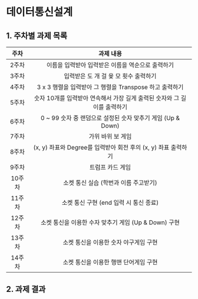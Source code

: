 # 데이터통신설계

## 1. 주차별 과제 목록

|  주차  |                          과제 내용                           |
| :----: | :----------------------------------------------------------: |
| 2주차  |      이름을 입력받아 입력받은 이름을 역순으로 출력하기       |
| 3주차  |            입력받은 도 개 걸 윷 모 횟수 출력하기             |
| 4주차  |   3 x 3 행렬을 입력받아 그 행렬을 Transpose 하고 출력하기    |
| 5주차  | 숫자 10개를 입력받아 연속해서 가장 길게 출력된 숫자와 그 길이를 출력하기 |
| 6주차  | 0 ~ 99 숫자 중 랜덤으로 설정된 숫자 맞추기 게임 (Up & Down)  |
| 7주차  |                      가위 바위 보 게임                       |
| 8주차  | (x, y) 좌표와 Degree를 입력받아 회전 후의 (x, y) 좌표 출력하기 |
| 9주차  |                       트럼프 카드 게임                       |
| 10주차 |            소켓 통신 실습 (학번과 이름 주고받기)             |
| 11주차 |            소켓 통신 구현 (end 입력 시 통신 종료)            |
| 12주차 |    소켓 통신을 이용한 수자 맞추기 게임  (Up & Down) 구현     |
| 13주차 |            소켓 통신을 이용한 숫자 야구게임 구현             |
| 14주차 |            소켓 통신을 이용한 행맨 단어게임 구현             |



## 2. 과제 결과



